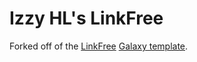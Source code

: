 # Izzy HL's LinkFree

Forked off of the [LinkFree](https://github.com/MichaelBarney/LinkFree) [Galaxy template](https://github.com/MichaelBarney/LinkFree/tree/master/Templates/Galaxy).
